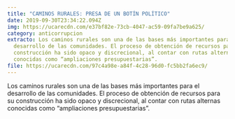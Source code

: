 ```yaml
---
title: "CAMINOS RURALES: PRESA DE UN BOTÍN POLÍTICO"
date: 2019-09-30T23:34:22.094Z
img: https://ucarecdn.com/e37bf82e-73cb-4047-ac59-09fa7be9a625/
category: anticorrupcion
extracto: Los caminos rurales son una de las bases más importantes para el
  desarrollo de las comunidades. El proceso de obtención de recursos para su
  construcción ha sido opaco y discrecional, al contar con rutas alternas
  conocidas como “ampliaciones presupuestarias”.
file: https://ucarecdn.com/97c4a98e-a84f-4c28-96d0-fc5bb2fa6ec9/
---
```

<!--StartFragment-->

Los caminos rurales son una de las bases más importantes para el desarrollo de las comunidades. El proceso de obtención de recursos para su construcción ha sido opaco y discrecional, al contar con rutas alternas conocidas como “ampliaciones presupuestarias”.

<!--EndFragment-->